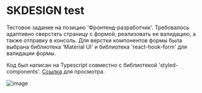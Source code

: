# SKDESIGN test

Тестовое задание на позицию 'Фронтенд-разработчик'. Требовалось адаптивно сверстать страницу с формой, реализовать ее валидацию, а также отправку в консоль. Для верстки компонентов формы была выбрана библиотека 'Material UI' и библиотека 'react-hook-form' для валидации формы.

Код был написан на Typescript совместно с библиотекой 'styled-components'. 
[Ссылка]([https://alienaline.github.io/sk-design/](https://alienaline.github.io/skdesign-test/)) для просмотра.

![image](https://raw.githubusercontent.com/alienaline/sk-design/master/src/assets/images/preview.png)
